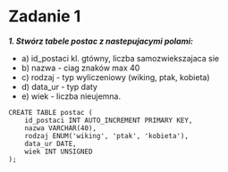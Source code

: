 # Zadanie 1


***1. Stwórz tabele postac z nastepujacymi polami:***
* a) id_postaci kl. gtówny, liczba samozwiekszajaca sie
* b) nazwa - ciag znaków max 40
* c) rodzaj - typ wyliczeniowy (wiking, ptak, kobieta)
* d) data_ur - typ daty
* e) wiek - liczba nieujemna.


```
CREATE TABLE postac (
    id_postaci INT AUTO_INCREMENT PRIMARY KEY,
    nazwa VARCHAR(40),
    rodzaj ENUM('wiking', 'ptak', 'kobieta'),
    data_ur DATE,
    wiek INT UNSIGNED
);
```
